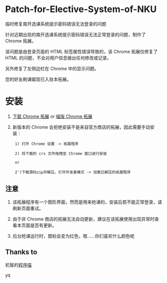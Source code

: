 # Patch-for-Elective-System-of-NKU
临时修复南开选课系统提示密码错误无法登录的问题

针对近期出现的南开选课系统提示密码错误无法正常登录的问题，制作了 Chrome 拓展。

该问题是由登录页面的 HTML 标签属性错误导致的，该 Chrome 拓展仅修复了 HTML 的问题，不会对用户信息做出任何修改或记录。

另外修复了左侧边栏在 Chrome 中的显示问题。

您的好友刷课姬现已入驻本拓展。

# 安装
1. [下载 Chrome 拓展](https://github.com/Neon4o4/Patch-for-Elective-System-of-NKU/releases/latest)   or    [喵版 Chrome 拓展](https://github.com/NKUCodingCat/Patch-for-Elective-System-of-NKU/releases/latest)
2. 新版本的 Chrome 会拒绝安装不是来自官方商店的拓展，因此需要手动安装：

        1) 打开 Chrome 设置 -> 拓展程序

        2) 将下载的 crx 文件拖拽至 Chrome 窗口进行安装
        
        or 
        
        2')下载源码zip并解压，打开开发者模式 -> 加载已解压的拓展程序
        
## 注意
1. 该拓展程序有一个图形界面，然而是用来抢课的，安装后若不能正常登录，请刷新页面重试。

2. 由于非 Chrome 商店的拓展无法自动更新，建议在该拓展使用出现异常时查看本页面是否有更新。

3. 后台抢课运行时，图标会变为红色，嗯……你们喜欢什么颜色呢 


## Thanks to
机智的[程序喵](https://github.com/NKUCodingCat)

yq

